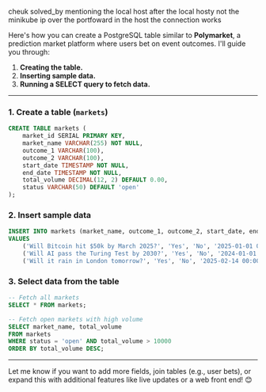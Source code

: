 cheuk solved_by mentioning the local host after the local hosty not the minikube ip over the portfoward in the host the connection works

Here's how you can create a PostgreSQL table similar to **Polymarket**, a prediction market platform where users bet on event outcomes. I'll guide you through:  

1. **Creating the table.**  
2. **Inserting sample data.**  
3. **Running a SELECT query to fetch data.**

---

### 1. **Create a table (`markets`)**

```sql
CREATE TABLE markets (
    market_id SERIAL PRIMARY KEY,
    market_name VARCHAR(255) NOT NULL,
    outcome_1 VARCHAR(100),
    outcome_2 VARCHAR(100),
    start_date TIMESTAMP NOT NULL,
    end_date TIMESTAMP NOT NULL,
    total_volume DECIMAL(12, 2) DEFAULT 0.00,
    status VARCHAR(50) DEFAULT 'open'
);
```

### 2. **Insert sample data**

```sql
INSERT INTO markets (market_name, outcome_1, outcome_2, start_date, end_date, total_volume, status)
VALUES 
    ('Will Bitcoin hit $50k by March 2025?', 'Yes', 'No', '2025-01-01 00:00:00', '2025-03-31 23:59:59', 100000.50, 'open'),
    ('Will AI pass the Turing Test by 2030?', 'Yes', 'No', '2024-01-01 00:00:00', '2030-12-31 23:59:59', 50000.75, 'open'),
    ('Will it rain in London tomorrow?', 'Yes', 'No', '2025-02-14 00:00:00', '2025-02-14 23:59:59', 1200.00, 'closed');
```

### 3. **Select data from the table**

```sql
-- Fetch all markets
SELECT * FROM markets;

-- Fetch open markets with high volume
SELECT market_name, total_volume 
FROM markets 
WHERE status = 'open' AND total_volume > 10000 
ORDER BY total_volume DESC;
```

---

Let me know if you want to add more fields, join tables (e.g., user bets), or expand this with additional features like live updates or a web front end! 😊
